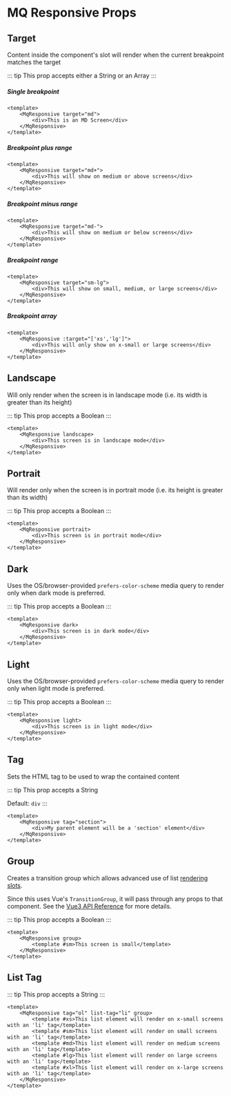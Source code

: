 # MQ Responsive Props

## Target

Content inside the component's slot will render when the current breakpoint matches the target

::: tip
This prop accepts either a String or an Array
:::

##### Single breakpoint
```vue
<template>
    <MqResponsive target="md">
        <div>This is an MD Screen</div>
    </MqResponsive>
</template>
```

##### Breakpoint plus range
```vue
<template>
    <MqResponsive target="md+">
        <div>This will show on medium or above screens</div>
    </MqResponsive>
</template>
```

##### Breakpoint minus range
```vue
<template>
    <MqResponsive target="md-">
        <div>This will show on medium or below screens</div>
    </MqResponsive>
</template>
```

##### Breakpoint range
```vue
<template>
    <MqResponsive target="sm-lg">
        <div>This will show on small, medium, or large screens</div>
    </MqResponsive>
</template>
```

##### Breakpoint array
```vue
<template>
    <MqResponsive :target="['xs','lg']">
        <div>This will only show on x-small or large screens</div>
    </MqResponsive>
</template>
```

## Landscape

Will only render when the screen is in landscape mode (i.e. its width is greater than its height)

::: tip
This prop accepts a Boolean
:::

```vue
<template>
    <MqResponsive landscape>
        <div>This screen is in landscape mode</div>
    </MqResponsive>
</template>
```

## Portrait

Will render only when the screen is in portrait mode (i.e. its height is greater than its width)

::: tip
This prop accepts a Boolean
:::

```vue
<template>
    <MqResponsive portrait>
        <div>This screen is in portrait mode</div>
    </MqResponsive>
</template>
```

## Dark

Uses the OS/browser-provided `prefers-color-scheme` media query to render only when dark mode is preferred.

::: tip
This prop accepts a Boolean
:::

```vue
<template>
    <MqResponsive dark>
        <div>This screen is in dark mode</div>
    </MqResponsive>
</template>
```

## Light

Uses the OS/browser-provided `prefers-color-scheme` media query to render only when light mode is preferred.

::: tip
This prop accepts a Boolean
:::

```vue
<template>
    <MqResponsive light>
        <div>This screen is in light mode</div>
    </MqResponsive>
</template>
```

## Tag

Sets the HTML tag to be used to wrap the contained content

::: tip
This prop accepts a String

Default: `div`
:::

```vue
<template>
    <MqResponsive tag="section">
        <div>My parent element will be a 'section' element</div>
    </MqResponsive>
</template>
```

## Group

Creates a transition group which allows advanced use of list [rendering slots](./slots.md).

Since this uses Vue's `TransitionGroup`, it will pass through any props to that component. See the [Vue3 API Reference](https://v3.vuejs.org/api/built-in-components.html#component) for more details.

::: tip
This prop accepts a Boolean
:::

```vue
<template>
    <MqResponsive group>
        <template #sm>This screen is small</template>
    </MqResponsive>
</template>
```

## List Tag

::: tip
This prop accepts a String
:::

```vue
<template>
    <MqResponsive tag="ol" list-tag="li" group>
        <template #xs>This list element will render on x-small screens with an 'li' tag</template>
        <template #sm>This list element will render on small screens with an 'li' tag</template>
        <template #md>This list element will render on medium screens with an 'li' tag</template>
        <template #lg>This list element will render on large screens with an 'li' tag</template>
        <template #xl>This list element will render on x-large screens with an 'li' tag</template>
    </MqResponsive>
</template>
```
